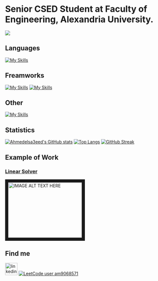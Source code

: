 # Senior **CSED** Student at Faculty of Engineering, Alexandria University.

![](https://komarev.com/ghpvc/?username=Ahmedelsa3eed)

## Languages
[![My Skills](https://skills.thijs.gg/icons?i=java,ts,javascript,scala,c,python)](https://skills.thijs.gg)

## Freamworks
[![My Skills](https://skills.thijs.gg/icons?i=spring,mongodb,nodejs,postgresql,mysql)](https://skills.thijs.gg)
[![My Skills](https://skills.thijs.gg/icons?i=html,css,angular,bootstrap)](https://skills.thijs.gg)

## Other
[![My Skills](https://skills.thijs.gg/icons?i=git,github,aws,azure,linux,docker,kubernetes,kafka)](https://skills.thijs.gg)

## Statistics
[![Ahmedelsa3eed's GitHub stats](https://github-readme-stats.vercel.app/api?username=Ahmedelsa3eed&hide=stars&count_private=true&show_icons=true&theme=radical)](https://github.com/Ahmedelsa3eed/github-readme-stats)
[![Top Langs](https://github-readme-stats.vercel.app/api/top-langs/?username=Ahmedelsa3eed&layout=compact&langs_count=7)](https://github.com/anuraghazra/github-readme-stats)
[![GitHub Streak](https://streak-stats.demolab.com/?user=Ahmedelsa3eed)](https://git.io/streak-stats)

## Example of Work
### [Linear Solver](https://github.com/Ahmedelsa3eed/linear-solver.git)
<a href="http://www.youtube.com/watch?feature=player_embedded&v=414o_cRAKyQ
" target="_blank"><img src="http://img.youtube.com/vi/414o_cRAKyQ/0.jpg" 
alt="IMAGE ALT TEXT HERE" width="240" height="180" border="10" /></a>

## Find me
[<img src='https://cdn.jsdelivr.net/npm/simple-icons@3.0.1/icons/linkedin.svg' alt='linkedin' height='40'>](https://www.linkedin.com/in/el-saeed/)
[![LeetCode user am9068571](https://img.shields.io/badge/dynamic/json?style=plastic&labelColor=black&color=%23ffa116&label=Solved&query=solved&url=https%3A%2F%2Fleetcode-badge.vercel.app%2Fapi%2Fusers%2Fam9068571&logo=leetcode&logoColor=yellow)](https://leetcode.com/am9068571/)  
